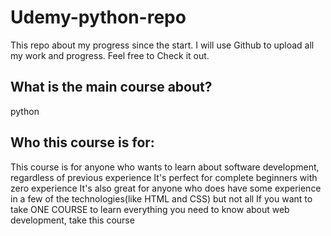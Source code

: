 # Udemy-python-repo
This repo about my progress since the start.
I will use Github to upload all my work and progress.
Feel free to Check it out.
## What is the main course about?

python


## Who this course is for:

This course is for anyone who wants to learn about software development, regardless of previous experience
It's perfect for complete beginners with zero experience
It's also great for anyone who does have some experience in a few of the technologies(like HTML and CSS) but not all
If you want to take ONE COURSE to learn everything you need to know about web development, take this course

